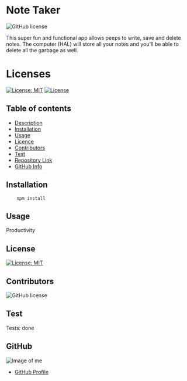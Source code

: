 # **Note Taker**

![GitHub license](https://img.shields.io/badge/Made%20by-%40paulinalo22-blue)


This super fun and functional app allows peeps to write, save and delete notes.  The computer (HAL) will store all your notes and you'll be able to delete all the garbage as well. 

# **Licenses**

[![License: MIT](https://img.shields.io/badge/License-MIT-yellow.svg)](https://opensource.org/licenses/MIT)
[![License](https://img.shields.io/badge/License-Apache%202.0-blue.svg)](https://opensource.org/licenses/Apache-2.0)


## Table of contents

- [Description](#Description)
- [Installation](#Installation)
- [Usage](#Usage)
- [Licence](#License)
- [Contributors](#Contributors)
- [Test](#Test)
- [Repository Link](#Repository)
- [GitHub Info](#GitHub) 


## Installation

        npm install

## Usage

Productivity

## License

[![License: MIT](https://img.shields.io/badge/License-MIT-yellow.svg)](https://opensource.org/licenses/MIT)

## Contributors

![GitHub license](https://img.shields.io/badge/Made%20by-%40paulinalo22-blue)

## Test

Tests: done

## GitHub

![Image of me](https://avatars0.githubusercontent.com/u/62158203?v=4)
- [GitHub Profile](https://github.com/paulinalo22)


